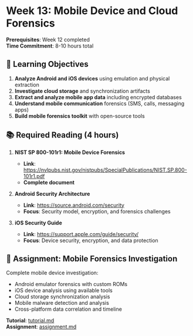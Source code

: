 # Week 13: Mobile Device and Cloud Forensics

**Prerequisites**: Week 12 completed  
**Time Commitment**: 8-10 hours total  

## 🎯 Learning Objectives

1. **Analyze Android and iOS devices** using emulation and physical extraction
2. **Investigate cloud storage** and synchronization artifacts
3. **Extract and analyze mobile app data** including encrypted databases
4. **Understand mobile communication** forensics (SMS, calls, messaging apps)
5. **Build mobile forensics toolkit** with open-source tools

## 📚 Required Reading (4 hours)

1. **NIST SP 800-101r1: Mobile Device Forensics**
   - **Link**: https://nvlpubs.nist.gov/nistpubs/SpecialPublications/NIST.SP.800-101r1.pdf
   - **Complete document**

2. **Android Security Architecture**
   - **Link**: https://source.android.com/security
   - **Focus**: Security model, encryption, and forensics challenges

3. **iOS Security Guide**
   - **Link**: https://support.apple.com/guide/security/
   - **Focus**: Device security, encryption, and data protection

## 🎯 Assignment: Mobile Forensics Investigation

Complete mobile device investigation:
- Android emulator forensics with custom ROMs
- iOS device analysis using available tools
- Cloud storage synchronization analysis
- Mobile malware detection and analysis
- Cross-platform data correlation and timeline

**Tutorial**: [tutorial.md](tutorial.md)  
**Assignment**: [assignment.md](assignment.md)